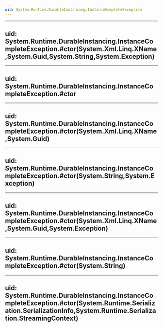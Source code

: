 ```yaml
---
uid: System.Runtime.DurableInstancing.InstanceCompleteException
---
```


---
uid: System.Runtime.DurableInstancing.InstanceCompleteException.#ctor(System.Xml.Linq.XName,System.Guid,System.String,System.Exception)
---

---
uid: System.Runtime.DurableInstancing.InstanceCompleteException.#ctor
---

---
uid: System.Runtime.DurableInstancing.InstanceCompleteException.#ctor(System.Xml.Linq.XName,System.Guid)
---

---
uid: System.Runtime.DurableInstancing.InstanceCompleteException.#ctor(System.String,System.Exception)
---

---
uid: System.Runtime.DurableInstancing.InstanceCompleteException.#ctor(System.Xml.Linq.XName,System.Guid,System.Exception)
---

---
uid: System.Runtime.DurableInstancing.InstanceCompleteException.#ctor(System.String)
---

---
uid: System.Runtime.DurableInstancing.InstanceCompleteException.#ctor(System.Runtime.Serialization.SerializationInfo,System.Runtime.Serialization.StreamingContext)
---
